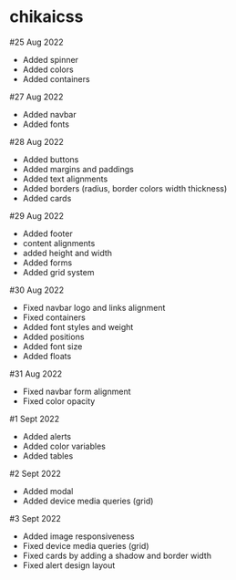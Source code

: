 # chikaicss


#25 Aug 2022

- Added spinner
- Added colors
- Added containers

#27 Aug 2022

- Added navbar
- Added fonts

#28 Aug 2022

- Added buttons
- Added margins and paddings
- Added text alignments
- Added borders (radius, border colors width thickness)
- Added cards

#29 Aug 2022

- Added footer
- content alignments
- added height and width
- Added forms
- Added grid system

#30 Aug 2022

- Fixed navbar logo and links alignment
- Fixed containers
- Added font styles and weight
- Added positions
- Added font size
- Added floats

#31 Aug 2022 

- Fixed navbar form alignment
- Fixed color opacity

#1 Sept 2022

- Added alerts
- Added color variables
- Added tables

#2 Sept 2022 
 
 - Added modal
 - Added device media queries (grid)

 #3 Sept 2022
 
 - Added image responsiveness
 - Fixed device media queries (grid)
 - Fixed cards by adding a shadow and border width
 - Fixed alert design layout